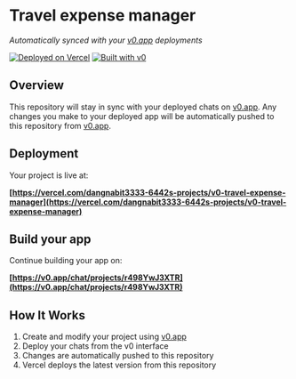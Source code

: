 # Travel expense manager

*Automatically synced with your [v0.app](https://v0.app) deployments*

[![Deployed on Vercel](https://img.shields.io/badge/Deployed%20on-Vercel-black?style=for-the-badge&logo=vercel)](https://vercel.com/dangnabit3333-6442s-projects/v0-travel-expense-manager)
[![Built with v0](https://img.shields.io/badge/Built%20with-v0.app-black?style=for-the-badge)](https://v0.app/chat/projects/r498YwJ3XTR)

## Overview

This repository will stay in sync with your deployed chats on [v0.app](https://v0.app).
Any changes you make to your deployed app will be automatically pushed to this repository from [v0.app](https://v0.app).

## Deployment

Your project is live at:

**[https://vercel.com/dangnabit3333-6442s-projects/v0-travel-expense-manager](https://vercel.com/dangnabit3333-6442s-projects/v0-travel-expense-manager)**

## Build your app

Continue building your app on:

**[https://v0.app/chat/projects/r498YwJ3XTR](https://v0.app/chat/projects/r498YwJ3XTR)**

## How It Works

1. Create and modify your project using [v0.app](https://v0.app)
2. Deploy your chats from the v0 interface
3. Changes are automatically pushed to this repository
4. Vercel deploys the latest version from this repository
